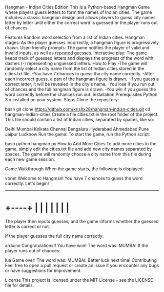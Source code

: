 
Hangman - Indian Cities Edition
This is a Python-based Hangman Game where players guess letters to form the names of Indian cities. The game includes a classic hangman design and allows players to guess city names letter by letter until either the correct word is guessed or the player runs out of chances.

Features
Random word selection from a list of Indian cities.
Hangman stages: As the player guesses incorrectly, a hangman figure is progressively drawn.
User-friendly prompts: The game notifies the player of valid and invalid inputs, as well as repeated guesses.
Interactive play: The game keeps track of guessed letters and displays the progress of the word with dashes (-) representing unguessed letters.
How to Play
-The game will randomly select a city name from the list of Indian cities stored in the cities.txt file.
-You have 7 chances to guess the city name correctly.
-After each incorrect guess, a part of the hangman figure is drawn.
-If you guess a correct letter, it will be revealed in the city's name.
-You lose if you run out of chances and the full hangman figure is drawn.
-You win if you guess the word correctly before the chances run out.
Installation
Prerequisites
Python 3.x installed on your system.
Steps
Clone the repository:

bash
git clone https://github.com/krishx28/hangman-indian-cities.git
cd hangman-indian-cities
Create a file cities.txt in the root folder of the project. This file should contain a list of Indian cities, separated by spaces, like so:

Delhi Mumbai Kolkata Chennai Bengaluru Hyderabad Ahmedabad Pune Jaipur Lucknow
Run the game: To start the game, run the Python script:

bash
python hangman.py
How to Add More Cities
To add more cities to the game, simply edit the cities.txt file and add new city names separated by spaces. The game will randomly choose a city name from this file during each new game session.

Game Walkthrough
When the game starts, the following is displayed:

vbnet
Welcome to Hangman!
You have 7 chances to guess the word correctly. Let's begin!

------
+----+
|    |
     |
     | 
     |
     |
     |
========
The player then inputs guesses, and the game informs whether the guessed letter is correct or not.

If the player guesses the full city name correctly:

arduino
Congratulations!! You have won!
The word was: MUMBAI
If the player runs out of chances:

lua
Game over! The word was: MUMBAI. Better luck next time!
Contributing
Feel free to open a pull request or create an issue if you encounter any bugs or have suggestions for improvement.

License
This project is licensed under the MIT License - see the LICENSE file for details.
